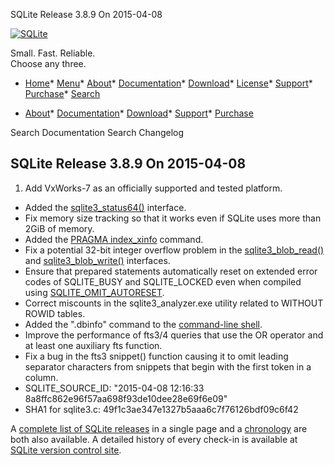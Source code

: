 




SQLite Release 3\.8\.9 On 2015\-04\-08




[![SQLite](../images/sqlite370_banner.gif)](../index.html)


Small. Fast. Reliable.  
Choose any three.


* [Home](../index.html)* [Menu](javascript:void(0))* [About](../about.html)* [Documentation](../docs.html)* [Download](../download.html)* [License](../copyright.html)* [Support](../support.html)* [Purchase](../prosupport.html)* [Search](javascript:void(0))




* [About](../about.html)* [Documentation](../docs.html)* [Download](../download.html)* [Support](../support.html)* [Purchase](../prosupport.html)






Search Documentation
Search Changelog







## SQLite Release 3\.8\.9 On 2015\-04\-08

1. Add VxWorks\-7 as an officially supported and tested platform.
- Added the [sqlite3\_status64()](../c3ref/status.html) interface.
- Fix memory size tracking so that it works even if SQLite uses more
 than 2GiB of memory.
- Added the [PRAGMA index\_xinfo](../pragma.html#pragma_index_xinfo) command.
- Fix a potential 32\-bit integer overflow problem in the
 [sqlite3\_blob\_read()](../c3ref/blob_read.html) and [sqlite3\_blob\_write()](../c3ref/blob_write.html) interfaces.
- Ensure that prepared statements automatically reset on extended
 error codes of SQLITE\_BUSY and SQLITE\_LOCKED even when compiled
 using [SQLITE\_OMIT\_AUTORESET](../compile.html#omit_autoreset).
- Correct miscounts in the sqlite3\_analyzer.exe utility related
 to WITHOUT ROWID tables.
- Added the ".dbinfo" command to the [command\-line shell](../cli.html).
- Improve the performance of fts3/4 queries that use the OR operator
 and at least one auxiliary fts function.
- Fix a bug in the fts3 snippet() function causing it to omit
 leading separator characters from snippets that begin with the
 first token in a column.
- SQLITE\_SOURCE\_ID: "2015\-04\-08 12:16:33 8a8ffc862e96f57aa698f93de10dee28e69f6e09"
- SHA1 for sqlite3\.c: 49f1c3ae347e1327b5aaa6c7f76126bdf09c6f42



A [complete list of SQLite releases](../changes.html)
 in a single page and a [chronology](../chronology.html) are both also available.
 A detailed history of every
 check\-in is available at
 [SQLite version control site](https://www.sqlite.org/src/timeline).


